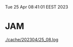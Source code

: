 Tue 25 Apr 08:41:01 EEST 2023
# JAM
<a href='./cache/202304/25_08.log'>./cache/202304/25_08.log</a>
